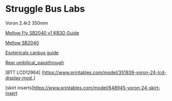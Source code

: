 # Struggle Bus Labs
Voron 2.4r2 350mm

[Mellow Fly SB2040 v1 KB3D Guide](https://wiki.kb-3d.com/home/mellow/voron/mellow_sb2040)

[Mellow SB2040](https://github.com/Mellow-3D/Fly-SB2040)

[Esotericals canbus guide](https://github.com/Esoterical/voron_canbus)
 
[Rear umbilical_passthrough](https://github.com/tanaes/whopping_Voron_mods/tree/f64cd56fe2baac4348ac56e3d0e70f4577013d7e/umbilical_passthrough)

[BTT LCD12964]
(https://www.printables.com/model/351939-voron-24-lcd-display-mod_)

[skirt inserts]https://www.printables.com/model/648945-voron-24-skirt-insert
